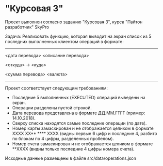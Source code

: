 # "Курсовая 3"
Проект выполнен согласно заданию "Курсовая 3", курса "Пайтон разработчик" SkyPro

Задача:
Реализовать функцию, которая выводит на экран список из 5 последних выполненных клиентом операций в формате:
_______________________________________
<дата перевода> <описание перевода>

<откуда> -> <куда> 

<сумма перевода> <валюта>
_______________________________________

Проект соответствует следующим требованиям:
 - Последние 5 выполненных (EXECUTED) операций выведены на экран.
 - Операции разделены пустой строкой.
 - Дата перевода представлена в формате ДД.ММ.ГГГГ (пример: 14.10.2018).
 - Сверху списка находятся самые последние операции (по дате).
 - Номер карты замаскирован и не отображается целиком в формате  XXXX XX** **** XXXX (видны первые 6 цифр и последние 4, разбито по блокам по 4 цифры, разделенных пробелом).
 - Номер счета замаскирован и не отображается целиком в формате  **XXXX 
(видны только последние 4 цифры номера счета).

Исходные данные размещены в файле src/data/operations.json

